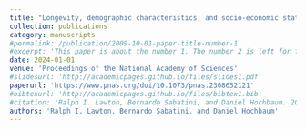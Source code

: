 ```yaml
---
title: "Longevity, demographic characteristics, and socio-economic status are linked to triiodothyronine levels in the general population."
collection: publications
category: manuscripts
#permalink: /publication/2009-10-01-paper-title-number-1
#excerpt: 'This paper is about the number 1. The number 2 is left for future work.'
date: 2024-01-01
venue: 'Proceedings of the National Academy of Sciences'
#slidesurl: 'http://academicpages.github.io/files/slides1.pdf'
paperurl: 'https://www.pnas.org/doi/10.1073/pnas.2308652121'
#bibtexurl: 'http://academicpages.github.io/files/bibtex1.bib'
#citation: 'Ralph I. Lawton, Bernardo Sabatini, and Daniel Hochbaum. 2024. “Longevity, demographic characteristics, and socio-economic status are linked to triiodothyronine levels in the general population.” Proceedings of the National Academy of Sciences, 121, 2, Pp. e2308652121.'
authors: 'Ralph I. Lawton, Bernardo Sabatini, and Daniel Hochbaum'
---
```

